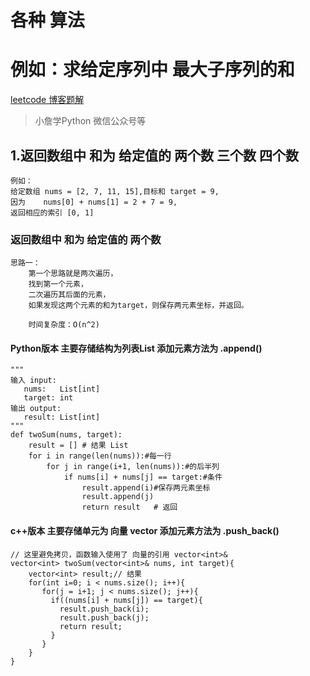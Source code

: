 # 各种 算法
# 例如：求给定序列中 最大子序列的和
[leetcode 博客题解](https://blog.csdn.net/liuxiao214/article/details/76032392)
> 小詹学Python 微信公众号等

## 1.返回数组中 和为 给定值的 两个数 三个数 四个数
    例如：
    给定数组 nums = [2, 7, 11, 15],目标和 target = 9,
    因为    nums[0] + nums[1] = 2 + 7 = 9,
    返回相应的索引 [0, 1]
### 返回数组中 和为 给定值的 两个数
    思路一：
        第一个思路就是两次遍历，
        找到第一个元素，
        二次遍历其后面的元素，
        如果发现这两个元素的和为target，则保存两元素坐标，并返回。
        
        时间复杂度：O(n^2)
#### Python版本  主要存储结构为列表List  添加元素方法为 .append()
    """
    输入 input:
       nums:   List[int]
       target: int
    输出 output:
       result: List[int]
    """
    def twoSum(nums, target):
        result = [] # 结果 List
        for i in range(len(nums)):#每一行
            for j in range(i+1, len(nums)):#的后半列
                if nums[i] + nums[j] == target:#条件
                    result.append(i)#保存两元素坐标
                    result.append(j)
                    return result   # 返回

#### c++版本 主要存储单元为 向量 vector<int>  添加元素方法为 .push_back()
    
    // 这里避免拷贝，函数输入使用了 向量的引用 vector<int>& 
    vector<int> twoSum(vector<int>& nums, int target){
        vector<int> result;// 结果
        for(int i=0; i < nums.size(); i++){
           for(j = i+1; j < nums.size(); j++){
             if((nums[i] + nums[j]) == target){
               result.push_back(i);
               result.push_back(j);
               return result;
             }
           }                         
        }   
    }

    
    
